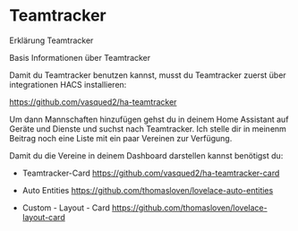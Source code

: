 # Teamtracker
Erklärung Teamtracker

Basis Informationen über Teamtracker

Damit du Teamtracker benutzen kannst, musst du Teamtracker zuerst über integrationen HACS installieren:

https://github.com/vasqued2/ha-teamtracker

Um dann Mannschaften hinzufügen gehst du in deinem Home Assistant auf Geräte und Dienste und suchst nach Teamtracker. Ich stelle dir in meinenm Beitrag noch eine Liste mit ein paar Vereinen zur Verfügung.

Damit du die Vereine in deinem Dashboard darstellen kannst benötigst du:
- Teamtracker-Card
  https://github.com/vasqued2/ha-teamtracker-card
  
- Auto Entities
  https://github.com/thomasloven/lovelace-auto-entities
  
- Custom - Layout - Card
  https://github.com/thomasloven/lovelace-layout-card

